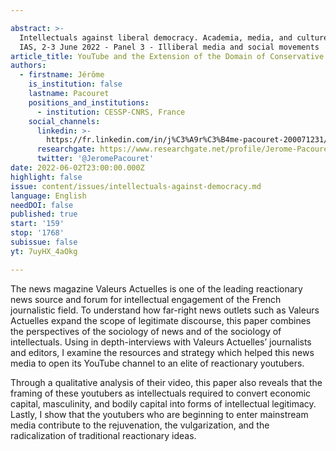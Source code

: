 ```yaml
---

abstract: >-
  Intellectuals against liberal democracy. Academia, media, and culture, Paris
  IAS, 2-3 June 2022 - Panel 3 - Illiberal media and social movements
article_title: YouTube and the Extension of the Domain of Conservative News and Ideas
authors:
  - firstname: Jérôme
    is_institution: false
    lastname: Pacouret
    positions_and_institutions:
      - institution: CESSP-CNRS, France
    social_channels:
      linkedin: >-
        https://fr.linkedin.com/in/j%C3%A9r%C3%B4me-pacouret-200071231/en?trk=people-guest_people_search-card
      researchgate: https://www.researchgate.net/profile/Jerome-Pacouret
      twitter: '@JeromePacouret'
date: 2022-06-02T23:00:00.000Z
highlight: false
issue: content/issues/intellectuals-against-democracy.md
language: English
needDOI: false
published: true
start: '159'
stop: '1768'
subissue: false
yt: 7uyHX_4aOkg

---
```



The news magazine Valeurs Actuelles is one of the leading reactionary news source and forum for intellectual engagement of the French journalistic field. To understand how far-right news outlets such as Valeurs Actuelles expand the scope of legitimate discourse, this paper combines the perspectives of the sociology of news and of the sociology of intellectuals. Using in depth-interviews with Valeurs Actuelles’ journalists and editors, I examine the resources and strategy which helped this news media to open its YouTube channel to an elite of reactionary youtubers. 

Through a qualitative analysis of their video, this paper also reveals that the framing of these youtubers as intellectuals required to convert economic capital, masculinity, and bodily capital into forms of intellectual legitimacy. Lastly, I show that the youtubers who are beginning to enter mainstream media contribute to the rejuvenation, the vulgarization, and the radicalization of traditional reactionary ideas.

<Youtube yt="7uyHX_4aOkg" caption="YouTube and the extension of the domain of conservative news and ideas" start="159" stop="1768"></Youtube>
